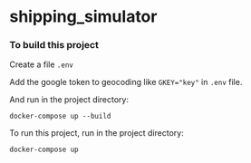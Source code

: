 # shipping_simulator

### To build this project

Create a file `.env`

Add the google token to geocoding like `GKEY="key"` in `.env` file.

And run in the project directory:

    docker-compose up --build

To run this project, run in the project directory:

    docker-compose up
